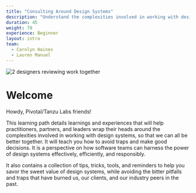 ```yaml
---
title: "Consulting Around Design Systems"
description: "Understand the complexities involved in working with design systems, so that you can navigate common challenges and make good decisions."
duration: 45
weight: 70
experience: Beginner
layout: intro
team:
  - Carolyn Haines
  - Lauren Manuel
---
```


![2 designers reviewing work together](https://user-images.githubusercontent.com/105306536/186534547-c47a0e7b-f4e6-480a-b5ad-4c3105471bb4.jpg)

# Welcome

Howdy, Pivotal/Tanzu Labs friends!

This learning path details learnings and experiences that will help practitioners, partners, and leaders wrap their heads around the complexities involved in working with design systems, so that we can all be better together. It will teach you how to avoid traps and make good decisions. It is a perspective on how software teams can harness the power of design systems effectively, efficiently, and responsibly.

It also contains a collection of
tips, tricks, tools, and reminders to help you savor the sweet value of design systems, while avoiding the bitter pitfalls and traps that have burned us, our clients, and our industry peers in the past.
